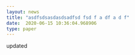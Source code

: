 ```yaml
---
layout: news
title: "asdfsdsasdasdsadfsd fsd f a df a d f"
date:  2020-06-15 10:36:04.968906
type: paper
---
```


updated
